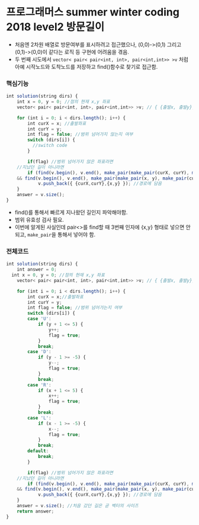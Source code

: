 # 프로그래머스 summer winter coding 2018 level2 방문길이 
- 처음엔 2차원 배열로 방문여부를 표시하려고 접근했으나, (0,0)->(0,1) 그리고 (0,1)->(0,0)이 같다는 로직 등 구현에 어려움을 겪음.
- 두 번째 시도에서 `vector< pair< pair<int, int>, pair<int,int>> >v` 처럼 아예 시작노드와 도착노드를 저장하고 find()함수로 찾기로 접근함.

### 핵심기능
```jsx
int solution(string dirs) {
	int x = 0, y = 0; //점의 현재 x,y 좌표
	vector< pair< pair<int, int>, pair<int,int>> >v; // { {출발x, 출발y}, {도착x, 도착y} }

	for (int i = 0; i < dirs.length(); i++) {
		int curX = x; //출발좌표
		int curY = y;
		int flag = false; //범위 넘어가지 않는지 여부
		switch (dirs[i]) {
		  //switch code
		}

		if(flag) //범위 넘어가지 않은 좌표라면
    //지났던 길이 아니라면
		if (find(v.begin(), v.end(), make_pair(make_pair(curX, curY), make_pair(x,y))) == v.end() 
    && find(v.begin(), v.end(), make_pair(make_pair(x, y), make_pair(curX, curY))) == v.end()) 
			v.push_back({ {curX,curY},{x,y} }); //경로에 담음
	}
	answer = v.size();
}
```
- find()를 통해서 빠르게 지나왔던 길인지 파악해야함.
- 범위 유효성 검사 필요.
- 이번에 알게된 사실인데 pair<>를 find할 때 3번째 인자에 {x,y} 형태로 넣으면 안되고, `make_pair`을 통해서 넣어야 함.

### 전체코드
```jsx
int solution(string dirs) {
	int answer = 0;
  int x = 0, y = 0; //점의 현재 x,y 좌표
	vector< pair< pair<int, int>, pair<int,int>> >v; // { {출발x, 출발y}, {도착x, 도착y} }

	for (int i = 0; i < dirs.length(); i++) {
		int curX = x;//출발좌표
		int curY = y;
		int flag = false; //범위 넘어가는지 여부
		switch (dirs[i]) {
		case 'U':
			if (y + 1 <= 5) {
				y++;
				flag = true;
			}
			break;
		case 'D':
			if (y - 1 >= -5) {
				y--;
				flag = true;
			}
			break;
		case 'R':
			if (x + 1 <= 5) {
				x++;
				flag = true;
			}
			break;
		case 'L':
			if (x - 1 >= -5) {
				x--;
				flag = true;
			}
			break;
		default:
			break;
		}

		if(flag) //범위 넘어가지 않은 좌표라면
    //지났던 길이 아니라면
		if (find(v.begin(), v.end(), make_pair(make_pair(curX, curY), make_pair(x,y))) == v.end() 
    && find(v.begin(), v.end(), make_pair(make_pair(x, y), make_pair(curX, curY))) == v.end()) 
			v.push_back({ {curX,curY},{x,y} }); //경로에 담음
	}
	answer = v.size(); //처음 갔던 길은 곧 벡터의 사이즈
	return answer;
}
```

